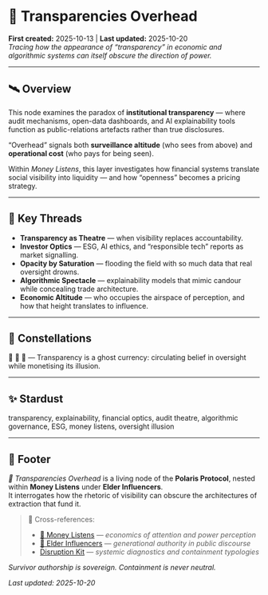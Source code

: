 # 👻 Transparencies Overhead  
**First created:** 2025-10-13 | **Last updated:** 2025-10-20  
*Tracing how the appearance of “transparency” in economic and algorithmic systems can itself obscure the direction of power.*  

---

## 🛰️ Overview  

This node examines the paradox of **institutional transparency** — where audit mechanisms, open-data dashboards, and AI explainability tools function as public-relations artefacts rather than true disclosures.  

“Overhead” signals both **surveillance altitude** (who sees from above) and **operational cost** (who pays for being seen).  

Within *Money Listens*, this layer investigates how financial systems translate social visibility into liquidity — and how “openness” becomes a pricing strategy.  

---

## 🧵 Key Threads  

- **Transparency as Theatre** — when visibility replaces accountability.  
- **Investor Optics** — ESG, AI ethics, and “responsible tech” reports as market signalling.  
- **Opacity by Saturation** — flooding the field with so much data that real oversight drowns.  
- **Algorithmic Spectacle** — explainability models that mimic candour while concealing trade architecture.  
- **Economic Altitude** — who occupies the airspace of perception, and how that height translates to influence.  

---

## 🌌 Constellations  

👻 💸 🧭 — Transparency is a ghost currency: circulating belief in oversight while monetising its illusion.  

---

## ✨ Stardust  

transparency, explainability, financial optics, audit theatre, algorithmic governance, ESG, money listens, oversight illusion  

---

## 🏮 Footer  

*👻 Transparencies Overhead* is a living node of the **Polaris Protocol**, nested within **Money Listens** under **Elder Influencers**.  
It interrogates how the rhetoric of visibility can obscure the architectures of extraction that fund it.  

> 📡 Cross-references:
> 
> - [💸 Money Listens](../README.md) — *economics of attention and power perception*  
> - [🦕 Elder Influencers](../../README.md) — *generational authority in public discourse*  
> - [Disruption Kit](../../../README.md) — *systemic diagnostics and containment typologies*  

*Survivor authorship is sovereign. Containment is never neutral.*  

_Last updated: 2025-10-20_
